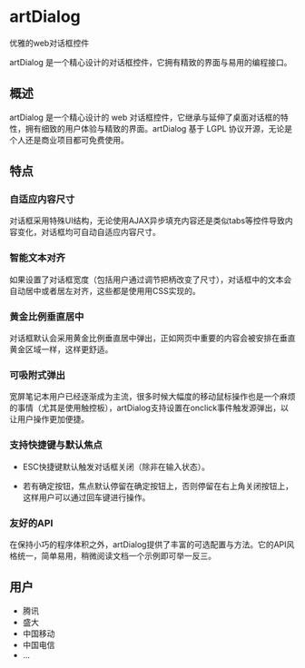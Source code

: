 artDialog
=========

优雅的web对话框控件

artDialog 是一个精心设计的对话框控件，它拥有精致的界面与易用的编程接口。

## 概述

artDialog 是一个精心设计的 web 对话框控件，它继承与延伸了桌面对话框的特性，拥有细致的用户体验与精致的界面。artDialog 基于 LGPL 协议开源，无论是个人还是商业项目都可免费使用。

## 特点

### 自适应内容尺寸

对话框采用特殊UI结构，无论使用AJAX异步填充内容还是类似tabs等控件导致内容变化，对话框均可自动自适应内容尺寸。

### 智能文本对齐

如果设置了对话框宽度（包括用户通过调节把柄改变了尺寸），对话框中的文本会自动居中或者居左对齐，这些都是使用用CSS实现的。

### 黄金比例垂直居中

对话框默认会采用黄金比例垂直居中弹出，正如网页中重要的内容会被安排在垂直黄金区域一样，这样更舒适。

### 可吸附式弹出

宽屏笔记本用户已经逐渐成为主流，很多时候大幅度的移动鼠标操作也是一个麻烦的事情（尤其是使用触控板），artDialog支持设置在onclick事件触发源弹出，以让用户操作更加便捷。

### 支持快捷键与默认焦点

* ESC快捷键默认触发对话框关闭（除非在输入状态）。

* 若有确定按钮，焦点默认停留在确定按钮上，否则停留在右上角关闭按钮上，这样用户可以通过回车键进行操作。

### 友好的API

在保持小巧的程序体积之外，artDialog提供了丰富的可选配置与方法。它的API风格统一，简单易用，稍微阅读文档一个示例即可举一反三。

## 用户

* 腾讯
* 盛大
* 中国移动
* 中国电信
* ...